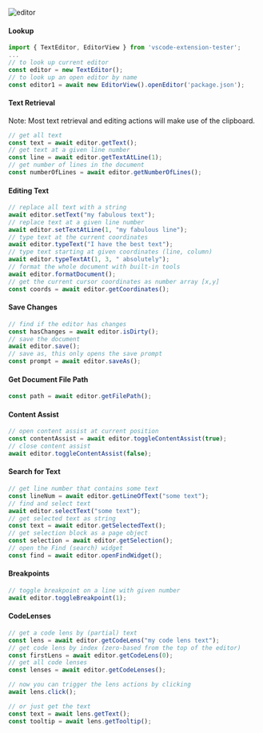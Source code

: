 ![editor](https://user-images.githubusercontent.com/4181232/56643754-81b9ee00-667a-11e9-9c7a-de39f342d676.png)

#### Lookup

```typescript
import { TextEditor, EditorView } from 'vscode-extension-tester';
...
// to look up current editor
const editor = new TextEditor();
// to look up an open editor by name
const editor1 = await new EditorView().openEditor('package.json');
```

#### Text Retrieval

Note: Most text retrieval and editing actions will make use of the clipboard.

```typescript
// get all text
const text = await editor.getText();
// get text at a given line number
const line = await editor.getTextAtLine(1);
// get number of lines in the document
const numberOfLines = await editor.getNumberOfLines();
```

#### Editing Text

```typescript
// replace all text with a string
await editor.setText("my fabulous text");
// replace text at a given line number
await editor.setTextAtLine(1, "my fabulous line");
// type text at the current coordinates
await editor.typeText("I have the best text");
// type text starting at given coordinates (line, column)
await editor.typeTextAt(1, 3, " absolutely");
// format the whole document with built-in tools
await editor.formatDocument();
// get the current cursor coordinates as number array [x,y]
const coords = await editor.getCoordinates();
```

#### Save Changes

```typescript
// find if the editor has changes
const hasChanges = await editor.isDirty();
// save the document
await editor.save();
// save as, this only opens the save prompt
const prompt = await editor.saveAs();
```

#### Get Document File Path

```typescript
const path = await editor.getFilePath();
```

#### Content Assist

```typescript
// open content assist at current position
const contentAssist = await editor.toggleContentAssist(true);
// close content assist
await editor.toggleContentAssist(false);
```

#### Search for Text

```typescript
// get line number that contains some text
const lineNum = await editor.getLineOfText("some text");
// find and select text
await editor.selectText("some text");
// get selected text as string
const text = await editor.getSelectedText();
// get selection block as a page object
const selection = await editor.getSelection();
// open the Find (search) widget
const find = await editor.openFindWidget();
```

#### Breakpoints

```typescript
// toggle breakpoint on a line with given number
await editor.toggleBreakpoint(1);
```

#### CodeLenses

```typescript
// get a code lens by (partial) text
const lens = await editor.getCodeLens("my code lens text");
// get code lens by index (zero-based from the top of the editor)
const firstLens = await editor.getCodeLens(0);
// get all code lenses
const lenses = await editor.getCodeLenses();

// now you can trigger the lens actions by clicking
await lens.click();

// or just get the text
const text = await lens.getText();
const tooltip = await lens.getTooltip();
```

